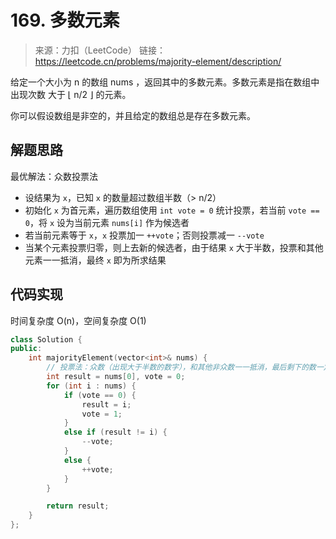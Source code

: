 ﻿# 169. 多数元素
> 来源：力扣（LeetCode）
链接：https://leetcode.cn/problems/majority-element/description/

给定一个大小为 n 的数组 nums ，返回其中的多数元素。多数元素是指在数组中出现次数 大于 ⌊ n/2 ⌋ 的元素。

你可以假设数组是非空的，并且给定的数组总是存在多数元素。

## 解题思路
最优解法：众数投票法
- 设结果为 `x`，已知 `x` 的数量超过数组半数（> n/2）
- 初始化 `x` 为首元素，遍历数组使用 `int vote = 0` 统计投票，若当前 `vote == 0`，将 `x` 设为当前元素 `nums[i]` 作为候选者
- 若当前元素等于 `x`，`x` 投票加一 `++vote`；否则投票减一 `--vote`
- 当某个元素投票归零，则上去新的候选者，由于结果 `x` 大于半数，投票和其他元素一一抵消，最终 `x` 即为所求结果

## 代码实现
时间复杂度 O(n)，空间复杂度 O(1)
```cpp
class Solution {
public:
    int majorityElement(vector<int>& nums) {
        // 投票法：众数（出现大于半数的数字），和其他非众数一一抵消，最后剩下的数一定是众数
        int result = nums[0], vote = 0;
        for (int i : nums) {
            if (vote == 0) {
                result = i;
                vote = 1;
            }
            else if (result != i) {
                --vote;
            }
            else {
                ++vote;
            }
        }

        return result;
    }
};
```
